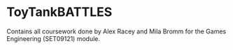 # ToyTankBATTLES
Contains all coursework done by Alex Racey and Mila Bromm for the Games Engineering (SET09121) module.
